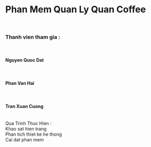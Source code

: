 <h1>Phan Mem Quan Ly Quan Coffee</h1> </br>
<h3>Thanh vien tham gia :</h3> </br>
<h4>Nguyen Quoc Dat</h4> </br>
<h4>Phan Van Hai</h4> </br>
<h4>Tran Xuan Cuong</h4> </br>
Qua Trinh Thuc Hien : </br>
Khao sat hien trang </br>
Phan tich thiet ke he thong </br>
Cai dat phan mem </br>
